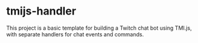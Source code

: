 # tmijs-handler
This project is a basic template for building a Twitch chat bot using TMI.js, with separate handlers for chat events and commands.
